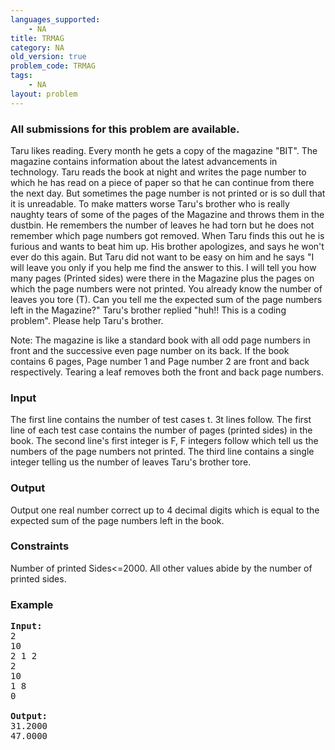 ```yaml
---
languages_supported:
    - NA
title: TRMAG
category: NA
old_version: true
problem_code: TRMAG
tags:
    - NA
layout: problem
---
```

###  All submissions for this problem are available. 

Taru likes reading. Every month he gets a copy of the magazine "BIT". The magazine contains information about the latest advancements in technology. Taru reads the book at night and writes the page number to which he has read on a piece of paper so that he can continue from there the next day. But sometimes the page number is not printed or is so dull that it is unreadable. To make matters worse Taru's brother who is really naughty tears of some of the pages of the Magazine and throws them in the dustbin. He remembers the number of leaves he had torn but he does not remember which page numbers got removed. When Taru finds this out he is furious and wants to beat him up. His brother apologizes, and says he won't ever do this again. But Taru did not want to be easy on him and he says "I will leave you only if you help me find the answer to this. I will tell you how many pages (Printed sides) were there in the Magazine plus the pages on which the page numbers were not printed. You already know the number of leaves you tore (T). Can you tell me the expected sum of the page numbers left in the Magazine?" Taru's brother replied "huh!! This is a coding problem". Please help Taru's brother.

Note: The magazine is like a standard book with all odd page numbers in front and the successive even page number on its back. If the book contains 6 pages, Page number 1 and Page number 2 are front and back respectively. Tearing a leaf removes both the front and back page numbers.

### Input

The first line contains the number of test cases t. 3t lines follow. The first line of each test case contains the number of pages (printed sides) in the book. The second line's first integer is F, F integers follow which tell us the numbers of the page numbers not printed. The third line contains a single integer telling us the number of leaves Taru's brother tore.

### Output

Output one real number correct up to 4 decimal digits which is equal to the expected sum of the page numbers left in the book.

### Constraints

Number of printed Sides<=2000. All other values abide by the number of printed sides.

### Example

<pre>
<b>Input:</b>
2
10
2 1 2
2
10
1 8
0

<b>Output:</b>
31.2000
47.0000
</pre>